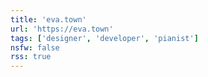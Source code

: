 ```yaml
---
title: 'eva.town'
url: 'https://eva.town'
tags: ['designer', 'developer', 'pianist']
nsfw: false
rss: true
---
```

